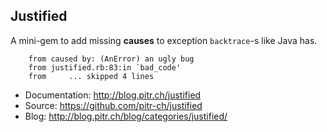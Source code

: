 ## Justified

A mini-gem to add missing **causes** to exception `backtrace`-s like Java has.

        from caused by: (AnError) an ugly bug
        from justified.rb:83:in `bad_code'
        from     ... skipped 4 lines

-   Documentation: <http://blog.pitr.ch/justified>
-   Source: <https://github.com/pitr-ch/justified>
-   Blog: <http://blog.pitr.ch/blog/categories/justified/>
